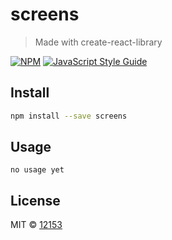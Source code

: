 # screens

> Made with create-react-library

[![NPM](https://img.shields.io/npm/v/screens.svg)](https://www.npmjs.com/package/screens) [![JavaScript Style Guide](https://img.shields.io/badge/code_style-standard-brightgreen.svg)](https://standardjs.com)

## Install

```bash
npm install --save screens
```

## Usage

```tsx
no usage yet

```

## License

MIT © [12153](https://github.com/12153)
